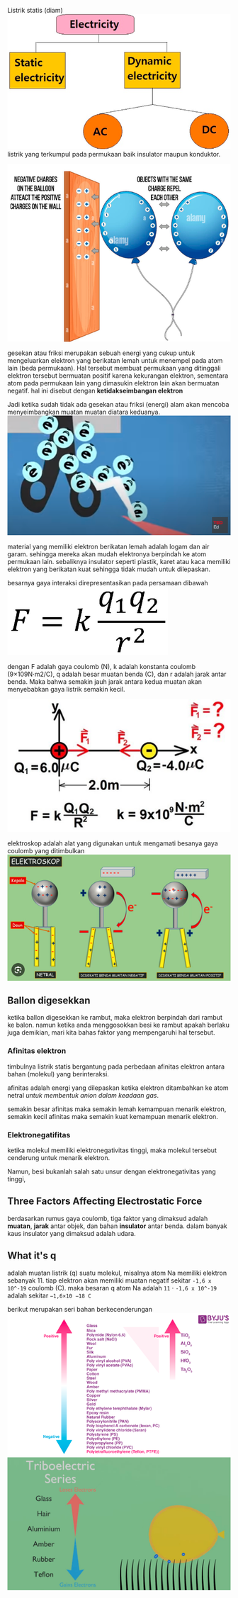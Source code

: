 Listrik statis (diam)
![f97548b87f0a8967585ebd6468bdd55d.png](../../../../../../../_resources/f97548b87f0a8967585ebd6468bdd55d.png)
listrik yang terkumpul pada permukaan baik insulator maupun konduktor. 

![1b53387cc904d0f3bbd69ec304bad210.png](../../../../../../../_resources/1b53387cc904d0f3bbd69ec304bad210.png)

gesekan atau friksi merupakan sebuah energi yang cukup untuk mengeluarkan elektron yang berikatan lemah untuk menempel pada atom lain (beda permukaan). Hal tersebut membuat permukaan yang ditinggali elektron tersebut bermuatan positif karena kekurangan elektron, sementara atom pada permukaan lain yang dimasukin elektron lain akan bermuatan negatif. hal ini disebut dengan **ketidakseimbangan elektron** 

Jadi ketika sudah tidak ada gesekan atau friksi (energi) alam akan mencoba menyeimbangkan muatan muatan diatara keduanya. 
![37de341e5628eb2a9f3537f53cabe6e0.png](../../../../../../../_resources/37de341e5628eb2a9f3537f53cabe6e0.png)

material yang memiliki elektron berikatan lemah adalah logam dan air garam. sehingga mereka akan mudah elektronya berpindah ke atom permukaan lain. sebaliknya insulator seperti plastik, karet atau kaca memiliki elektron yang berikatan kuat sehingga tidak mudah untuk dilepaskan. 

besarnya gaya interaksi direpresentasikan pada persamaan dibawah 
![a2420257ccb7bbd3434837f124afe4e9.png](../../../../../../../_resources/a2420257ccb7bbd3434837f124afe4e9.png)

dengan F adalah gaya coulomb (N), k adalah konstanta coulomb (9×109N⋅m2/C), q adalah besar muatan benda (C), dan r adalah jarak antar benda. Maka bahwa semakin jauh jarak antara kedua muatan akan menyebabkan gaya listrik semakin kecil.

![472f53c5877b4a25f07752a853d54d9d.png](../../../../../../../_resources/472f53c5877b4a25f07752a853d54d9d.png)

elektroskop adalah alat yang digunakan untuk mengamati besanya gaya coulomb yang ditimbulkan
![1e4ae5a262ae62bbe2d26a25ea362a99.png](../../../../../../../_resources/1e4ae5a262ae62bbe2d26a25ea362a99.png)

## Ballon digesekkan
ketika ballon digesekkan ke rambut, maka elektron berpindah dari rambut ke balon. namun ketika anda menggosokkan besi ke rambut apakah berlaku juga demikian, mari kita bahas faktor yang mempengaruhi hal tersebut. 

### Afinitas elektron
timbulnya listrik statis bergantung pada perbedaan afinitas elektron antara bahan (molekul) yang berinteraksi.

afinitas adalah energi yang dilepaskan ketika elektron ditambahkan ke atom netral *untuk membentuk anion dalam keadaan gas*.

semakin besar afinitas maka semakin lemah kemampuan menarik elektron, semakin kecil afinitas maka semakin kuat kemampuan menarik elektron. 


### Elektronegatifitas
ketika molekul memiliki elektronegativitas tinggi, maka molekul tersebut cenderung untuk menarik elektron. 

Namun, besi bukanlah salah satu unsur dengan elektronegativitas yang tinggi,

## Three Factors Affecting Electrostatic Force
berdasarkan rumus gaya coulomb, tiga faktor yang dimaksud adalah **muatan**, **jarak** antar objek, dan bahan **insulator** antar benda. dalam banyak kaus insulator yang dimaksud adalah udara. 

## What it's q
adalah muatan listrik (q) suatu molekul, misalnya atom Na memiliki elektron sebanyak 11. tiap elektron akan memiliki muatan negatif sekitar `-1,6 x 10^-19` coulomb (C).  maka besaran q atom Na adalah `11`  $\cdot$ `-1,6 x 10^-19` adalah sekitar `−1,6×10 −18 C`

berikut merupakan seri bahan berkecenderungan
![148dae0c8b02c7ab7a41573b9222300e.png](../../../../../../../_resources/148dae0c8b02c7ab7a41573b9222300e.png)
![995dc1e150f4155ba75ee663be76360e.png](../../../../../../../_resources/995dc1e150f4155ba75ee663be76360e.png)